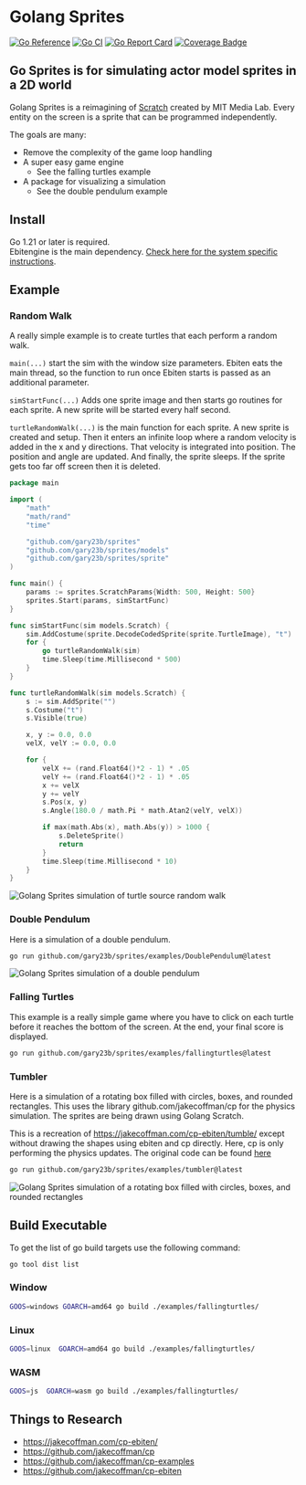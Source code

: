 # Golang Sprites

[![Go Reference](https://pkg.go.dev/badge/github.com/gary23b/sprites.svg)](https://pkg.go.dev/github.com/gary23b/sprites)
[![Go CI](https://github.com/gary23b/sprites/actions/workflows/go.yml/badge.svg)](https://github.com/gary23b/sprites/actions/workflows/go.yml)
[![Go Report Card](https://goreportcard.com/badge/github.com/gary23b/sprites)](https://goreportcard.com/report/github.com/gary23b/sprites)
[![Coverage Badge](https://img.shields.io/endpoint?url=https://gist.githubusercontent.com/gary23b/fc54fb0b86a835ca3f907efc85a1d61c/raw/gary23b_sprites_main.json)](https://github.com/gary23b/sprites/actions)

## Go Sprites is for simulating actor model sprites in a 2D world 

Golang Sprites is a reimagining of [Scratch](https://scratch.mit.edu/) created by MIT Media Lab. Every entity on the screen is a sprite that can be programmed independently.

The goals are many:

- Remove the complexity of the game loop handling
- A super easy game engine
  - See the falling turtles example
- A package for visualizing a simulation
  - See the double pendulum example

## Install

Go 1.21 or later is required.<br>
Ebitengine is the main dependency. [Check here for the system specific instructions](https://ebitengine.org/en/documents/install.html).

## Example

### Random Walk

A really simple example is to create turtles that each perform a random walk.

`main(...)` start the sim with the window size parameters. Ebiten eats the main thread, so the function to run once Ebiten starts is passed as an additional parameter.

`simStartFunc(...)` Adds one sprite image and then starts go routines for each sprite. A new sprite will be started every half second.

`turtleRandomWalk(...)` is the main function for each sprite. A new sprite is created and setup. Then it enters an infinite loop where a random velocity is added in the x and y directions. That velocity is integrated into position. The position and angle are updated. And finally, the sprite sleeps. If the sprite gets too far off screen then it is deleted.

```go
package main

import (
	"math"
	"math/rand"
	"time"

	"github.com/gary23b/sprites"
	"github.com/gary23b/sprites/models"
	"github.com/gary23b/sprites/sprite"
)

func main() {
	params := sprites.ScratchParams{Width: 500, Height: 500}
	sprites.Start(params, simStartFunc)
}

func simStartFunc(sim models.Scratch) {
	sim.AddCostume(sprite.DecodeCodedSprite(sprite.TurtleImage), "t")
	for {
		go turtleRandomWalk(sim)
		time.Sleep(time.Millisecond * 500)
	}
}

func turtleRandomWalk(sim models.Scratch) {
	s := sim.AddSprite("")
	s.Costume("t")
	s.Visible(true)

	x, y := 0.0, 0.0
	velX, velY := 0.0, 0.0

	for {
		velX += (rand.Float64()*2 - 1) * .05
		velY += (rand.Float64()*2 - 1) * .05
		x += velX
		y += velY
		s.Pos(x, y)
		s.Angle(180.0 / math.Pi * math.Atan2(velY, velX))

		if max(math.Abs(x), math.Abs(y)) > 1000 {
			s.DeleteSprite()
			return
		}
		time.Sleep(time.Millisecond * 10)
	}
}
```

![Golang Sprites simulation of turtle source random walk](https://github.com/gary23b/sprites/blob/main/examples/randomwalk/randomwalk.gif)

### Double Pendulum

Here is a simulation of a double pendulum.

```bash
go run github.com/gary23b/sprites/examples/DoublePendulum@latest
```

![Golang Sprites simulation of a double pendulum](https://github.com/gary23b/sprites/blob/main/examples/DoublePendulum/DoublePendulum.gif)

### Falling Turtles

This example is a really simple game where you have to click on each turtle before it reaches the bottom of the screen. At the end, your final score is displayed.

```bash
go run github.com/gary23b/sprites/examples/fallingturtles@latest
```

### Tumbler

Here is a simulation of a rotating box filled with circles, boxes, and rounded rectangles. This uses the library github.com/jakecoffman/cp for the physics simulation. The sprites are being drawn using Golang Scratch.

This is a recreation of https://jakecoffman.com/cp-ebiten/tumble/ except without drawing the shapes using ebiten and cp directly. Here, cp is only performing the physics updates. The original code can be found [here](https://github.com/jakecoffman/cp-examples/blob/master/tumble/tumble.go)

```bash
go run github.com/gary23b/sprites/examples/tumbler@latest
```

![Golang Sprites simulation of a rotating box filled with circles, boxes, and rounded rectangles](https://github.com/gary23b/sprites/blob/main/examples/tumbler/tumbler.gif)

## Build Executable

To get the list of go build targets use the following command:

```bash
go tool dist list
```

### Window

```bash
GOOS=windows GOARCH=amd64 go build ./examples/fallingturtles/
```

### Linux

```bash
GOOS=linux  GOARCH=amd64 go build ./examples/fallingturtles/
```

### WASM

```bash
GOOS=js  GOARCH=wasm go build ./examples/fallingturtles/
```

## Things to Research

* https://jakecoffman.com/cp-ebiten/
* https://github.com/jakecoffman/cp
* https://github.com/jakecoffman/cp-examples
* https://github.com/jakecoffman/cp-ebiten